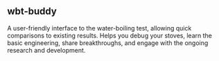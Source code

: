 wbt-buddy
---------

A user-friendly interface to the water-boiling test, allowing quick comparisons to existing results. Helps you debug your stoves, learn the basic engineering, share breakthroughs, and engage with the ongoing research and development.